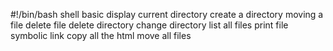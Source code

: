 #!/bin/bash
shell basic
display current directory
create a directory
moving a file
delete file
delete directory
change directory
list all files
print file
symbolic link
copy all the html
move all files 
